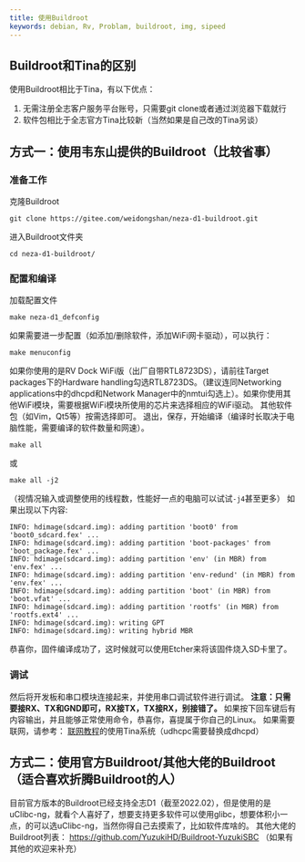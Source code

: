 ```yaml
---
title: 使用Buildroot
keywords: debian, Rv, Problam, buildroot, img, sipeed
---
```

## Buildroot和Tina的区别
使用Buildroot相比于Tina，有以下优点：
1. 无需注册全志客户服务平台账号，只需要git clone或者通过浏览器下载就行
2. 软件包相比于全志官方Tina比较新（当然如果是自己改的Tina另谈）

## 方式一：使用韦东山提供的Buildroot（比较省事）
### 准备工作
克隆Buildroot
```
git clone https://gitee.com/weidongshan/neza-d1-buildroot.git
```
进入Buildroot文件夹
```
cd neza-d1-buildroot/
```
### 配置和编译
加载配置文件
```
make neza-d1_defconfig
```
如果需要进一步配置（如添加/删除软件，添加WiFi网卡驱动），可以执行：
```
make menuconfig
```
如果你使用的是RV Dock WiFi版（出厂自带RTL8723DS），请前往Target packages下的Hardware handling勾选RTL8723DS。（建议连同Networking applications中的dhcpd和Network Manager中的nmtui勾选上）。如果你使用其他WiFi模块，需要根据WiFi模块所使用的芯片来选择相应的WiFi驱动。
其他软件包（如Vim，Qt5等）按需选择即可。
退出，保存，开始编译（编译时长取决于电脑性能，需要编译的软件数量和网速）。
```
make all
```
或
```
make all -j2
```
（视情况输入或调整使用的线程数，性能好一点的电脑可以试试`-j4`甚至更多）
如果出现以下内容:
```
INFO: hdimage(sdcard.img): adding partition 'boot0' from 'boot0_sdcard.fex' ...
INFO: hdimage(sdcard.img): adding partition 'boot-packages' from 'boot_package.fex' ...
INFO: hdimage(sdcard.img): adding partition 'env' (in MBR) from 'env.fex' ...
INFO: hdimage(sdcard.img): adding partition 'env-redund' (in MBR) from 'env.fex' ...
INFO: hdimage(sdcard.img): adding partition 'boot' (in MBR) from 'boot.vfat' ...
INFO: hdimage(sdcard.img): adding partition 'rootfs' (in MBR) from 'rootfs.ext4' ...
INFO: hdimage(sdcard.img): writing GPT
INFO: hdimage(sdcard.img): writing hybrid MBR
```
恭喜你，固件编译成功了，这时候就可以使用Etcher来将该固件烧入SD卡里了。
### 调试
然后将开发板和串口模块连接起来，并使用串口调试软件进行调试。
**注意：只需要接RX、TX和GND即可，RX接TX，TX接RX，别接错了。**
如果按下回车键后有内容输出，并且能够正常使用命令，恭喜你，喜提属于你自己的Linux。
如果需要联网，请参考：
[联网教程](./user.html#无线网络)的使用Tina系统（udhcpc需要替换成dhcpd）
## 方式二：使用官方Buildroot/其他大佬的Buildroot（适合喜欢折腾Buildroot的人）
目前官方版本的Buildroot已经支持全志D1（截至2022.02），但是使用的是uClibc-ng，就看个人喜好了，想要支持更多软件可以使用glibc，想要体积小一点，的可以选uClibc-ng，当然你得自己去摸索了，比如软件库啥的。
其他大佬的Buildroot列表：
https://github.com/YuzukiHD/Buildroot-YuzukiSBC
（如果有其他的欢迎来补充）